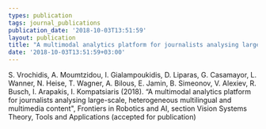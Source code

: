 ```yaml
---
types: publication
tags: journal_publications
publication_date: '2018-10-03T13:51:59'
layout: publication
title: "A multimodal analytics platform for journalists analysing large-scale, heterogeneous multilingual and multimedia content"
date: '2018-10-03T13:51:59+03:00'
---
```

S. Vrochidis, A. Moumtzidou, I. Gialampoukidis, D. Liparas, G. Casamayor, L. Wanner, N. Heise, T. Wagner, A. Bilous, E. Jamin, B. Simeonov, V. Alexiev, R. Busch, I. Arapakis, I. Kompatsiaris (2018). “A multimodal analytics platform for journalists analysing large-scale, heterogeneous multilingual and multimedia content", Frontiers in Robotics and AI, section Vision Systems Theory, Tools and Applications (accepted for publication) 
